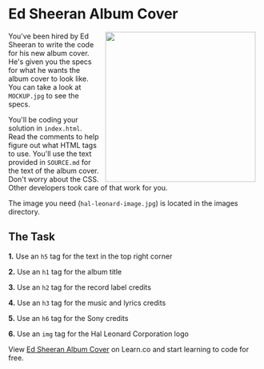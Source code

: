 # Ed Sheeran Album Cover

<img src="https://s3.amazonaws.com/after-school-assets/ed-sheeran.gif" align="right" width="300" hspace="10">

You've been hired by Ed Sheeran to write the code for his new album cover. He's given you the specs for what he wants the album cover to look like. You can take a look at `MOCKUP.jpg` to see the specs.

You'll be coding your solution in `index.html`. Read the comments to help figure out what HTML tags to use. You'll use the text provided in `SOURCE.md` for the text of the album cover. Don't worry about the CSS. Other developers took care of that work for you.

The image you need (`hal-leonard-image.jpg`) is located in the images directory.

## The Task

**1.** Use an `h5` tag for the text in the top right corner

**2.** Use an `h1` tag for the album title

**3.** Use an `h2` tag for the record label credits

**4.** Use an `h3` tag for the music and lyrics credits

**5.** Use an `h6` tag for the Sony credits

**6.** Use an `img` tag for the Hal Leonard Corporation logo


<p data-visibility='hidden'>View <a href='https://learn.co/lessons/hs-ed-sheeran-album-cover' title='Ed Sheeran Album Cover'>Ed Sheeran Album Cover</a> on Learn.co and start learning to code for free.</p>
